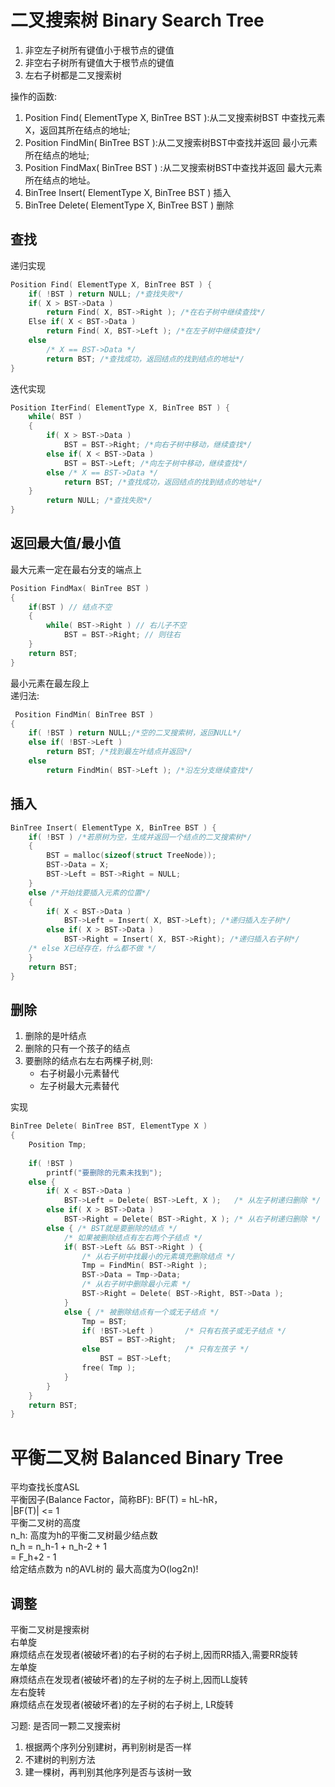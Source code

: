 # 二叉搜索树 Binary Search Tree
1. 非空左子树所有键值小于根节点的键值
2. 非空右子树所有键值大于根节点的键值
3. 左右子树都是二叉搜索树
  
操作的函数:  
1. Position Find( ElementType X, BinTree BST ):从二叉搜索树BST 中查找元素X，返回其所在结点的地址;
2. Position FindMin( BinTree BST ):从二叉搜索树BST中查找并返回 最小元素所在结点的地址;
3. Position FindMax( BinTree BST ) :从二叉搜索树BST中查找并返回 最大元素所在结点的地址。
4. BinTree Insert( ElementType X, BinTree BST ) 插入
5. BinTree Delete( ElementType X, BinTree BST ) 删除
  

## 查找  
递归实现  
```c
Position Find( ElementType X, BinTree BST ) {
    if( !BST ) return NULL; /*查找失败*/ 
    if( X > BST->Data )
        return Find( X, BST->Right ); /*在右子树中继续查找*/
    Else if( X < BST->Data )
        return Find( X, BST->Left ); /*在左子树中继续查找*/
    else 
        /* X == BST->Data */
        return BST; /*查找成功，返回结点的找到结点的地址*/
}
```
迭代实现  
```c
Position IterFind( ElementType X, BinTree BST ) {
    while( BST ) 
    {
        if( X > BST->Data )
            BST = BST->Right; /*向右子树中移动，继续查找*/ 
        else if( X < BST->Data )
            BST = BST->Left; /*向左子树中移动，继续查找*/ 
        else /* X == BST->Data */
            return BST; /*查找成功，返回结点的找到结点的地址*/ 
    }
        return NULL; /*查找失败*/
} 
```

## 返回最大值/最小值
最大元素一定在最右分支的端点上
```c
Position FindMax( BinTree BST )
{
    if(BST ) // 结点不空
    {
        while( BST->Right ) // 右儿子不空
            BST = BST->Right; // 则往右
    }
    return BST;
}
```
最小元素在最左段上  
递归法:  
```c
 Position FindMin( BinTree BST )
{
    if( !BST ) return NULL;/*空的二叉搜索树，返回NULL*/
    else if( !BST->Left )
        return BST; /*找到最左叶结点并返回*/
    else 
        return FindMin( BST->Left ); /*沿左分支继续查找*/
```

## 插入  
```c
BinTree Insert( ElementType X, BinTree BST ) {
    if( !BST ) /*若原树为空，生成并返回一个结点的二叉搜索树*/
    { 
        BST = malloc(sizeof(struct TreeNode)); 
        BST->Data = X;            
        BST->Left = BST->Right = NULL;
    }
    else /*开始找要插入元素的位置*/ 
    {
        if( X < BST->Data )
            BST->Left = Insert( X, BST->Left); /*递归插入左子树*/
        else if( X > BST->Data )
            BST->Right = Insert( X, BST->Right); /*递归插入右子树*/
    /* else X已经存在，什么都不做 */
    }
    return BST;
}
```

## 删除  
1. 删除的是叶结点
2. 删除的只有一个孩子的结点
3. 要删除的结点右左右两棵子树,则:
    * 右子树最小元素替代
    * 左子树最大元素替代

实现  
```c
BinTree Delete( BinTree BST, ElementType X ) 
{ 
    Position Tmp; 
 
    if( !BST ) 
        printf("要删除的元素未找到"); 
    else {
        if( X < BST->Data ) 
            BST->Left = Delete( BST->Left, X );   /* 从左子树递归删除 */
        else if( X > BST->Data ) 
            BST->Right = Delete( BST->Right, X ); /* 从右子树递归删除 */
        else { /* BST就是要删除的结点 */
            /* 如果被删除结点有左右两个子结点 */ 
            if( BST->Left && BST->Right ) {
                /* 从右子树中找最小的元素填充删除结点 */
                Tmp = FindMin( BST->Right );
                BST->Data = Tmp->Data;
                /* 从右子树中删除最小元素 */
                BST->Right = Delete( BST->Right, BST->Data );
            }
            else { /* 被删除结点有一个或无子结点 */
                Tmp = BST; 
                if( !BST->Left )       /* 只有右孩子或无子结点 */
                    BST = BST->Right; 
                else                   /* 只有左孩子 */
                    BST = BST->Left;
                free( Tmp );
            }
        }
    }
    return BST;
}
```
# 平衡二叉树  Balanced Binary Tree
平均查找长度ASL  
平衡因子(Balance Factor，简称BF): BF(T) = hL-hR，   
|BF(T)| <= 1  
平衡二叉树的高度  
n_h: 高度为h的平衡二叉树最少结点数  
n_h = n_h-1 + n_h-2 + 1  
    = F_h+2 - 1  
给定结点数为 n的AVL树的 最大高度为O(log2n)!

## 调整  
平衡二叉树是搜索树  
右单旋  
麻烦结点在发现者(被破坏者)的右子树的右子树上,因而RR插入,需要RR旋转  
左单旋  
麻烦结点在发现者(被破坏者)的左子树的左子树上,因而LL旋转  
左右旋转  
麻烦结点在发现者(被破坏者)的左子树的右子树上, LR旋转

习题: 是否同一颗二叉搜索树  
1. 根据两个序列分别建树，再判别树是否一样
2. 不建树的判别方法  
3. 建一棵树，再判别其他序列是否与该树一致
